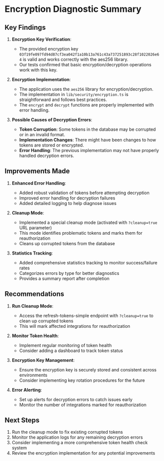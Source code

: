 # Encryption Diagnostic Summary

## Key Findings

1. **Encryption Key Verification**: 
   - The provided encryption key `03f19fe097fd94d87cf3ea042f1a10b13a761c43a737251893c28f1022026e64` is valid and works correctly with the aes256 library.
   - Our tests confirmed that basic encryption/decryption operations work with this key.

2. **Encryption Implementation**:
   - The application uses the `aes256` library for encryption/decryption.
   - The implementation in `lib/security/encryption.ts` is straightforward and follows best practices.
   - The `encrypt` and `decrypt` functions are properly implemented with error handling.

3. **Possible Causes of Decryption Errors**:
   - **Token Corruption**: Some tokens in the database may be corrupted or in an invalid format.
   - **Implementation Changes**: There might have been changes to how tokens are stored or encrypted.
   - **Error Handling**: The previous implementation may not have properly handled decryption errors.

## Improvements Made

1. **Enhanced Error Handling**:
   - Added robust validation of tokens before attempting decryption
   - Improved error handling for decryption failures
   - Added detailed logging to help diagnose issues

2. **Cleanup Mode**:
   - Implemented a special cleanup mode (activated with `?cleanup=true` URL parameter)
   - This mode identifies problematic tokens and marks them for reauthorization
   - Cleans up corrupted tokens from the database

3. **Statistics Tracking**:
   - Added comprehensive statistics tracking to monitor success/failure rates
   - Categorizes errors by type for better diagnostics
   - Provides a summary report after completion

## Recommendations

1. **Run Cleanup Mode**:
   - Access the refresh-tokens-simple endpoint with `?cleanup=true` to clean up corrupted tokens
   - This will mark affected integrations for reauthorization

2. **Monitor Token Health**:
   - Implement regular monitoring of token health
   - Consider adding a dashboard to track token status

3. **Encryption Key Management**:
   - Ensure the encryption key is securely stored and consistent across environments
   - Consider implementing key rotation procedures for the future

4. **Error Alerting**:
   - Set up alerts for decryption errors to catch issues early
   - Monitor the number of integrations marked for reauthorization

## Next Steps

1. Run the cleanup mode to fix existing corrupted tokens
2. Monitor the application logs for any remaining decryption errors
3. Consider implementing a more comprehensive token health check system
4. Review the encryption implementation for any potential improvements
